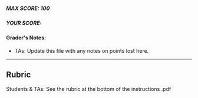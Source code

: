 ##### MAX SCORE: 100
##### YOUR SCORE: 
#### Grader's Notes:
- TAs: Update this file with any notes on points lost here.
---
## Rubric
Students & TAs: See the rubric at the bottom of the instructions .pdf


